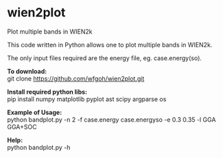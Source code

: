 # wien2plot
Plot multiple bands in WIEN2k

This code written in Python allows one to plot multiple bands in WIEN2k.

The only input files required are the energy file, eg. case.energy(so).

**To download:** <br />
git clone https://github.com/wfgoh/wien2plot.git

**Install required python libs:**<br />
pip install numpy matplotlib pyplot ast scipy argparse os

**Example of Usage:** <br />
python bandplot.py -n 2 -f case.energy case.energyso -e 0.3 0.35 -l GGA GGA+SOC

**Help:** <br />
python bandplot.py -h
